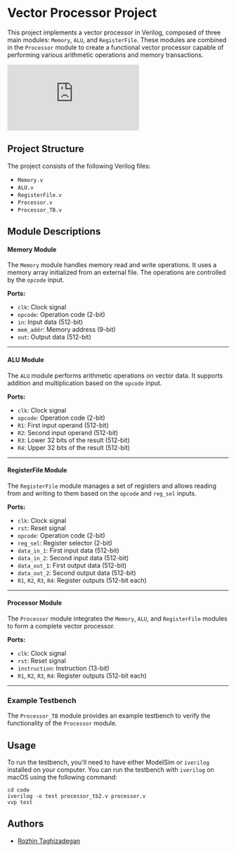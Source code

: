 # Vector Processor Project

This project implements a vector processor in Verilog, composed of three main modules: `Memory`, `ALU`, and `RegisterFile`. These modules are combined in the `Processor` module to create a functional vector processor capable of performing various arithmetic operations and memory transactions.

![cpu_image](https://www.freepik.com/premium-vector/processor-logo-icon_46961639.htm)


## Project Structure

The project consists of the following Verilog files:

- `Memory.v`
- `ALU.v`
- `RegisterFile.v`
- `Processor.v`
- `Processor_TB.v`


## Module Descriptions

#### Memory Module

The `Memory` module handles memory read and write operations. It uses a memory array initialized from an external file. The operations are controlled by the `opcode` input.

**Ports:**
- `clk`: Clock signal
- `opcode`: Operation code (2-bit)
- `in`: Input data (512-bit)
- `mem_addr`: Memory address (9-bit)
- `out`: Output data (512-bit)
---

#### ALU Module

The `ALU` module performs arithmetic operations on vector data. It supports addition and multiplication based on the `opcode` input.

**Ports:**
- `clk`: Clock signal
- `opcode`: Operation code (2-bit)
- `R1`: First input operand (512-bit)
- `R2`: Second input operand (512-bit)
- `R3`: Lower 32 bits of the result (512-bit)
- `R4`: Upper 32 bits of the result (512-bit)
---

#### RegisterFile Module

The `RegisterFile` module manages a set of registers and allows reading from and writing to them based on the `opcode` and `reg_sel` inputs.

**Ports:**
- `clk`: Clock signal
- `rst`: Reset signal
- `opcode`: Operation code (2-bit)
- `reg_sel`: Register selector (2-bit)
- `data_in_1`: First input data (512-bit)
- `data_in_2`: Second input data (512-bit)
- `data_out_1`: First output data (512-bit)
- `data_out_2`: Second output data (512-bit)
- `R1`, `R2`, `R3`, `R4`: Register outputs (512-bit each)
---

#### Processor Module

The `Processor` module integrates the `Memory`, `ALU`, and `RegisterFile` modules to form a complete vector processor.

**Ports:**
- `clk`: Clock signal
- `rst`: Reset signal
- `instruction`: Instruction (13-bit)
- `R1`, `R2`, `R3`, `R4`: Register outputs (512-bit each)
---

### Example Testbench

The `Processor_TB` module provides an example testbench to verify the functionality of the `Processor` module.



## Usage

To run the testbench, you'll need to have either ModelSim or `iverilog` installed on your computer. You can run the testbench with `iverilog` on macOS using the following command:
```
cd code
iverilog -o test processor_tb2.v processor.v
vvp test
```


## Authors
- [Rozhin Taghizadegan](https://github.com/RozhTagh)

